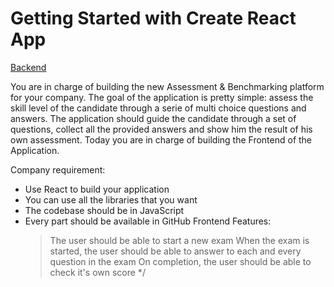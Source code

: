 # Getting Started with Create React App

[Backend](https://github.com/Abdugaffor-97/benchmark-platform-backend)

You are in charge of building the new Assessment & Benchmarking platform for your company.
The goal of the application is pretty simple: assess the skill level of the candidate through a serie of multi choice questions and answers.
The application should guide the candidate through a set of questions, collect all the provided answers and show him the result of his own assessment.
Today you are in charge of building the Frontend of the Application.

Company requirement:

- Use React to build your application
- You can use all the libraries that you want
- The codebase should be in JavaScript
- Every part should be available in GitHub
  Frontend Features:
  > The user should be able to start a new exam
  > When the exam is started, the user should be able to answer to each and every question in the exam
  > On completion, the user should be able to check it's own score
  > \*/
